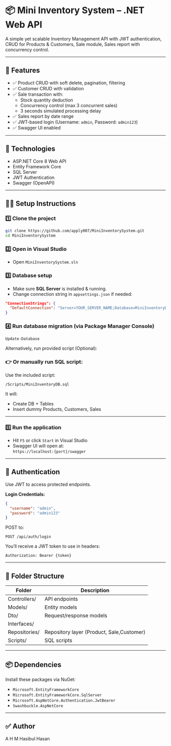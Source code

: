 # 📦 Mini Inventory System – .NET Web API

A simple yet scalable Inventory Management API with JWT authentication, CRUD for Products & Customers, Sale module, Sales report with concurrency control.

---

## 🚀 Features

- ✅ Product CRUD with soft delete, pagination, filtering  
- ✅ Customer CRUD with validation  
- ✅ Sale transaction with:
  - Stock quantity deduction
  - Concurrency control (max 3 concurrent sales)
  - 3 seconds simulated processing delay
- ✅ Sales report by date range
- ✅ JWT-based login (Username: `admin`, Password: `admin123`)
- ✅ Swagger UI enabled

---

## 🔧 Technologies

- ASP.NET Core 8 Web API  
- Entity Framework Core  
- SQL Server  
- JWT Authentication  
- Swagger (OpenAPI)

---

## 🧑‍💻 Setup Instructions

### 1️⃣ Clone the project

```bash
git clone https://github.com/apply007/MiniInventorySystem.git
cd MiniInventorySystem
```

### 2️⃣ Open in Visual Studio

- Open `MiniInventorySystem.sln`

### 3️⃣ Database setup

- Make sure **SQL Server** is installed & running.
- Change connection string in `appsettings.json` if needed:

```json
"ConnectionStrings": {
  "DefaultConnection": "Server=YOUR_SERVER_NAME;Database=MiniInventoryDB;Trusted_Connection=True;TrustServerCertificate=True"
}
```

### 4️⃣ Run database migration (via Package Manager Console)

```bash
Update-Database
```

Alternatively, run provided script (Optional):

### 👉 Or manually run SQL script:

Use the included script:
```
/Scripts/MiniInventoryDB.sql
```

It will:
- Create DB + Tables
- Insert dummy Products, Customers, Sales

---

### 5️⃣ Run the application

- Hit `F5` or click `Start` in Visual Studio  
- Swagger UI will open at:  
  `https://localhost:{port}/swagger`

---

## 🔐 Authentication

Use JWT to access protected endpoints.

**Login Credentials:**

```json
{
  "username": "admin",
  "password": "admin123"
}
```

POST to:

```
POST /api/auth/login
```

You’ll receive a JWT token to use in headers:

```
Authorization: Bearer {token}
```

---

## 📂 Folder Structure

| Folder            | Description                      |
|-------------------|----------------------------------|
| Controllers/      | API endpoints                    |
| Models/           | Entity models                    |
| Dto/              | Request/response models          |
| Interfaces/       | 
| Repositories/     | Repository layer (Product, Sale,Customer) |     
| Scripts/          | SQL scripts                      |

---

## 📦 Dependencies

Install these packages via NuGet:

- `Microsoft.EntityFrameworkCore`
- `Microsoft.EntityFrameworkCore.SqlServer`
- `Microsoft.AspNetCore.Authentication.JwtBearer`
- `Swashbuckle.AspNetCore`


---


## ✅ Author

A H M Hasibul Hasan